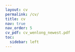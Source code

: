 ```yaml
---
layout: cv
permalink: /cv/
title: cv
nav: true
nav_order: 5
cv_pdf: cv_wenlong_newest.pdf
toc:
  sidebar: left
---
```

